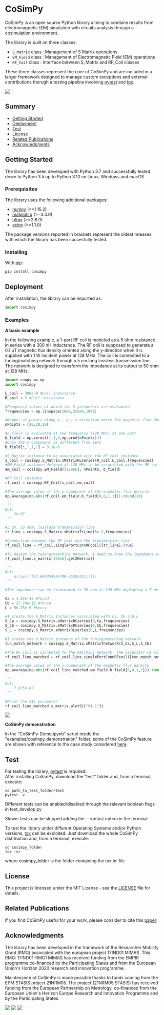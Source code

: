 # CoSimPy

CoSimPy is an open source Python library aiming to combine results from electromagnetic (EM) simulation with circuits analysis through a cosimulation environment.

The library is built on three classes:
* `S_Matrix` class : Management of S Matrix operations
* `EM_Field` class : Management of Electromagnetic Field (EM) operations
* `RF_Coil` class : Interface between S_Matrix and RF_Coil classes

These three classes represent the core of CoSimPy and are included in a larger framework designed to manage custom exceptions and external contributions thorugh a testing pipeline involving  [pytest](https://docs.pytest.org/en/stable/contents.html) and [tox](https://tox.wiki/en/latest/). 

![](./docs/images/framework.png)

## Summary

  - [Getting Started](#getting-started)
  - [Deployment](#deployment)
  - [Test](#test)
  - [License](#license)
  - [Related Publications](#related-publications)
  - [Acknowledgments](#acknowledgments)

## Getting Started

The library has been developed with Python 3.7 and successfully tested down to Python 3.5 up to Python 3.10 on Linux, Windows and macOS

### Prerequisites

The library uses the following additional packages:

- [numpy](https://numpy.org/) (>=1.15.2)
- [matplotlib](https://matplotlib.org/) (>=3.4.0)
- [h5py](https://www.h5py.org/) (>=2.8.0)
- [scipy](https://www.scipy.org/) (>=1.1.0)

The package versions reported in brackets represent the oldest releases with which the library has been succesfully tested.

### Installing

With [pip](https://pypi.org/project/cosimpy/):
```
pip install cosimpy
```

## Deployment

After installation, the library can be imported as:

```python
import cosimpy
```

### Examples

**A basic example**

In the following example, a 1-port RF coil is modeled as a 5 ohm resistance in series with a 300 nH inductance. The RF coil is supposed to generate a 0.1 &mu;T magnetic flux density oriented along the y-direction when it is supplied with 1 W incident power at 128 MHz. The coil is connected to a tuning/matching network through a 5 cm long lossless transmission line. The network is designed to transform the impedance at its output to 50 ohm at 128 MHz. 

```python
import numpy as np
import cosimpy

L_coil = 300e-9 #Coil inductance
R_coil = 5 #Coil resistance

#Frequency values at which the S parameters are evaluated
frequencies = np.linspace(50e6,250e6,1001)

#Number of points along x-, y-, z-direction where the magnetic flux density is evaluated
nPoints = [20,20,20] 

#b_field is evaluated at one frequency (128 MHz) at one port
b_field = np.zeros((1,1,3,np.prod(nPoints)))
#Only the y-component is different from zero 
b_field[:,:,1,:] = 0.1e-6 

#S_Matrix instance to be associated with the RF coil instance
s_coil = cosimpy.S_Matrix.sMatrixRLseries(R_coil,L_coil,frequencies) 
#EM_Field instance defined at 128 MHz to be associated with the RF coil instance
em_coil = cosimpy.EM_Field([128e6], nPoints, b_field)

#RF_Coil instance
rf_coil = cosimpy.RF_Coil(s_coil,em_coil) 

#The average value of the y-component of the magnetic flux density
np.average(np.abs(rf_coil.em_field.b_field[0,0,1,:])).round(10)

'''
Out:
    1e-07
'''

#5 cm, 50 ohm, lossless transmission line
tr_line = cosimpy.S_Matrix.sMatrixTrLine(5e-2,frequencies) 

#Connection between the RF coil and the transmission line
rf_coil_line = rf_coil.singlePortConnRFcoil([tr_line],True) 

#To design the tuning/matching network, I need to know the impedance value at 128 MHz
rf_coil_line.s_matrix[128e6].getZMatrix()

'''
Out:
    array([[[41.66705459+708.46385311j]]])
'''

#The impedance can be transormed to 50 ohm at 128 MHz deploying a T-network made of two capacitors and one inductor with the following values:

Ca = 1.87e-12 #farad
Cb = 27.24e-12 #farad
L = 56.75e-9 #henry

#I create the S_Matrix instances associated with Ca, Cb and L
S_Ca = cosimpy.S_Matrix.sMatrixRCseries(0,Ca,frequencies)
S_Cb = cosimpy.S_Matrix.sMatrixRCseries(0,Cb,frequencies)
S_L = cosimpy.S_Matrix.sMatrixRLseries(0,L,frequencies)

#I create the S_Matrix instance of the tuning/matching network. 
tun_match_network = cosimpy.S_Matrix.sMatrixTnetwork(S_Ca,S_L,S_Cb)

#The RF coil is connected to the matching network. The capacitor Ca will be in series with the transmission line
rf_coil_line_matched = rf_coil_line.singlePortConnRFcoil([tun_match_network], True) 

#The average value of the y-component of the magnetic flux density
np.average(np.abs(rf_coil_line_matched.em_field.b_field[0,0,1,:])).round(10)

'''
Out:
    7.825e-07
'''

#Print the S11 parameter
rf_coil_line_matched.s_matrix.plotS(["S1-1"])
```
![](./docs/images/example_S.png)

**CoSimPy demonstration**

In the "CoSimPy-Demo.ipynb" script inside the "examples/cosimpy_demonstration" folder, some of the CoSimPy feature are shown with reference to the case study considered [here](https://www.sciencedirect.com/science/article/pii/S0169260722000694).

## Test

For testing the library, [pytest](https://docs.pytest.org/en/stable/contents.html) is required.<br>
After installing CoSimPy, download the "test" folder and, from a terminal, execute:
```
cd path_to_test_folder/test
pytest -v
```
Different tests can be enabled/disabled through the relevant boolean flags in test_develop.py

Slower tests can be skipped adding the --runfast option in the terminal

To test the library under different Operating Systems and/or Python versions, [tox](https://tox.wiki/en/latest/) can be exploited. Just download the whole CoSimPy distribution and, from a terminal, execute:
```
cd cosimpy_folder
tox -vr
```
where cosimpy_folder is the folder containing the tox.ini file

## License

This project is licensed under the MIT
License - see the [LICENSE](LICENSE) file for
details.

## Related Publications

If you find CoSimPy useful for your work, please consider to cite this [paper](https://www.sciencedirect.com/science/article/pii/S0169260722000694)!


## Acknowledgments

The library has been developed in the framework of the Researcher Mobility Grant (RMG) associated with the european project 17IND01 MIMAS. This RMG: 17IND01-RMG1 MIMAS has received funding from the EMPIR programme co-financed by the Participating States and from the European Union's Horizon 2020 research and innovation programme.

Maintenance of CoSimPy is made possible thanks to funds coming from the EPM STASIS project 21NRM05. The project (21NRM05 STASIS) has received funding from the European Partnership on Metrology, co-financed from the European Union's Horizon Europe Research and Innovation Programme and by the Participating States.

[![](./docs/images/EPM_logo.jpg)](https://metpart.eu/)
[![](./docs/images/MIMAS_logo.png)](https://www.ptb.de/mimas/home/)
[![](./docs/images/STASIS_logo.png)](https://www.ptb.de/stasis/)

